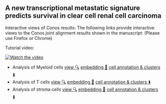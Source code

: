 ## A new transcriptional metastatic signature predicts survival in clear cell renal cell carcinoma

Interactive views of Conos results:
The following links provide interactive views to the Conos joint alignment results shown in the manuscript: (Please use Firefox or Chrome) 

Tutorial video:

[![Watch the video](http://pklab.med.harvard.edu/shenglin//NB.immune.atlas/example2.png)](https://www.youtube.com/watch?v=12k0vl9wXXQ)

- Analysis of Myeloid cells [view :mag:](http://pklab.med.harvard.edu/nikolas/pagoda2/frontend/current/pagodaURL/index.html?fileURL=http://pklab.med.harvard.edu/shenglin//RCC/download/apps//myeloid.all.bin) [embedding :blue_book:](https://www.dropbox.com/s/pzyqlqf8tjm8bej/myeloid.UMAP.png?dl=0) [cell annotation & clusters :arrow_down:](https://www.dropbox.com/s/g6l275uz6fobd9s/myeloid.cells.csv?dl=0)
- Analysis of T cells [view :mag:](http://pklab.med.harvard.edu/nikolas/pagoda2/frontend/current/pagodaURL/index.html?fileURL=http://pklab.med.harvard.edu/shenglin//RCC/download/apps//Tcell.all.bin) [embedding :blue_book:](https://www.dropbox.com/s/szu4mgys1mqcpn2/Tcell.UMAP.png?dl=0) [cell annotation & clusters :arrow_down:](http://pklab.med.harvard.edu/shenglin/NB.immune.atlas/data/T.cells.txt)
- Analysis of stroma cells [view :mag:](http://pklab.med.harvard.edu/nikolas/pagoda2/frontend/current/pagodaURL/index.html?fileURL=http://pklab.med.harvard.edu/shenglin//RCC/download/apps//stroma.all.bin) [embedding :blue_book:](https://www.dropbox.com/s/evibkml6kesqyyg/stroma.UMAP.png?dl=0) [cell annotation & clusters :arrow_down:](https://www.dropbox.com/s/1pea2wqump4zok7/stroma.cells.csv?dl=0)
